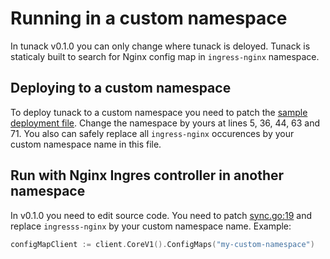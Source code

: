 # Running in a custom namespace

In tunack v0.1.0 you can only change where tunack is deloyed.
Tunack is staticaly built to search for Nginx config map in `ingress-nginx` namespace.

## Deploying to a custom namespace

To deploy tunack to a custom namespace you need to patch the [sample deployment file][1].
Change the namespace by yours at lines 5, 36, 44, 63 and 71.
You also can safely replace all `ingress-nginx` occurences by your custom namespace name in this file.

## Run with Nginx Ingres controller in another namespace
In v0.1.0 you need to edit source code.
You need to patch [sync.go:19][2] and replace `ingresss-nginx` by your custom namespace name.
Example:
```go
configMapClient := client.CoreV1().ConfigMaps("my-custom-namespace")
```

[1]: https://github.com/dahus/tunack/blob/7c1a57fe152c10aed2fc5d03e0df4d14437081ce/deploy/with-rbac.yaml
[2]: https://github.com/dahus/tunack/blob/7c1a57fe152c10aed2fc5d03e0df4d14437081ce/sync.go#L19
